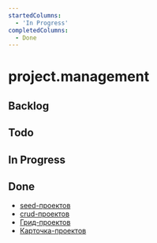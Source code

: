 ```yaml
---
startedColumns:
  - 'In Progress'
completedColumns:
  - Done
---
```


# project.management

## Backlog

## Todo

## In Progress

## Done

- [seed-проектов](tasks/seed-проектов.md)
- [crud-проектов](tasks/crud-проектов.md)
- [Грид-проектов](tasks/Грид-проектов.md)
- [Карточка-проектов](tasks/Карточка-проектов.md)
